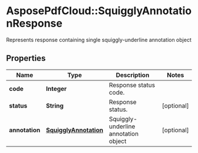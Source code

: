 ﻿# AsposePdfCloud::SquigglyAnnotationResponse
Represents response containing single squiggly-underline annotation object

## Properties
Name | Type | Description | Notes
------------ | ------------- | ------------- | -------------
**code** | **Integer** | Response status code. | 
**status** | **String** | Response status. | [optional] 
**annotation** | [**SquigglyAnnotation**](SquigglyAnnotation.md) | Squiggly-underline annotation object | [optional] 


